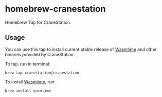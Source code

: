 # homebrew-cranestation

[Wasmtime]: https://github.com/cranestation/wasmtime

Homebrew Tap for CraneStation.

## Usage
You can use this tap to install current stable release of [Wasmtime] and
other binaries provided by CraneStation.

To tap, run in terminal:

```
brew tap cranestation/cranestation
```

To install [Wasmtime], run:

```
brew install wasmtime
```

